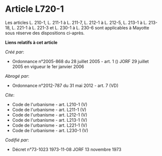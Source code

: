 # Article L720-1

Les articles L. 210-1, L. 211-1 à L. 211-7, L. 212-1 à L. 212-5, L. 213-1 à L. 213-18, L. 221-1 à L. 221-3 et L. 230-1 à L.
230-6 sont applicables à Mayotte sous réserve des dispositions ci-après.

**Liens relatifs à cet article**

_Créé par_:

  - Ordonnance n°2005-868 du 28 juillet 2005 - art. 1 () JORF 29 juillet 2005 en vigueur le 1er janvier 2006

_Abrogé par_:

  - Ordonnance n°2012-787 du 31 mai 2012 - art. 7 (VD)

_Cite_:

  - Code de l'urbanisme - art. L210-1 (V)
  - Code de l'urbanisme - art. L211-1 (V)
  - Code de l'urbanisme - art. L212-1 (V)
  - Code de l'urbanisme - art. L213-1 (V)
  - Code de l'urbanisme - art. L221-1 (V)
  - Code de l'urbanisme - art. L230-1 (V)

_Codifié par_:

  - Décret n°73-1023 1973-11-08 JORF 13 novembre 1973
